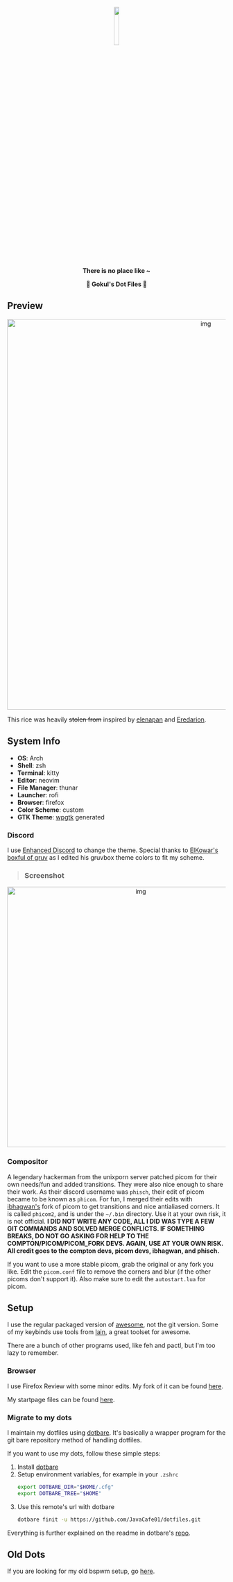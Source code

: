 <p align="center">
  <img width="15%" src="https://github.com/javacafe01.png" />
</p>

<p align="center">
  <b>There is no place like ~</b>
</p>

<p align="center">
  <b>👻 Gokul's Dot Files 👻</b>
</p>

## Preview

<p align="center">
<img src="https://imgur.com/dc9pXE8.png" alt="img" width="900px">
</p>

This rice was heavily ~~stolen from~~ inspired by [elenapan](https://github.com/elenapan/dotfiles/tree/master/config/awesome) and [Eredarion](https://github.com/Eredarion/dotfiles/tree/master/.config/awesome).

## System Info

+ **OS**: Arch
+ **Shell**: zsh
+ **Terminal**: kitty
+ **Editor**: neovim
+ **File Manager**: thunar
+ **Launcher**: rofi
+ **Browser**: firefox
+ **Color Scheme**: custom
+ **GTK Theme**: [wpgtk](https://github.com/deviantfero/wpgtk) generated

### Discord

I use [Enhanced Discord](https://github.com/joe27g/EnhancedDiscord) to change the theme. Special thanks to [ElKowar's boxful of gruv](https://github.com/elkowar/a-box-of-gruv) as I edited his gruvbox theme colors to fit my scheme.

> ### Screenshot

<p align="center">
<img src="https://imgur.com/dzDi9dg.png" alt="img" width="600px">
</p>

### Compositor

A legendary hackerman from the unixporn server patched picom for their own needs/fun and added transitions. They were also nice enough to share their work. As their discord username was `phisch`, their edit of picom became to be known as `phicom`. For fun, I merged their edits with [ibhagwan's](https://github.com/ibhagwan/picom) fork of picom to get transitions and nice antialiased corners. It is called `phicom2`, and is under the `~/.bin` directory. Use it at your own risk, it is not official. **I DID NOT WRITE ANY CODE, ALL I DID WAS TYPE A FEW GIT COMMANDS AND SOLVED MERGE CONFLICTS. IF SOMETHING BREAKS, DO NOT GO ASKING FOR HELP TO THE COMPTON/PICOM/PICOM_FORK DEVS. AGAIN, USE AT YOUR OWN RISK. All credit goes to the compton devs, picom devs, ibhagwan, and phisch.**

If you want to use a more stable picom, grab the original or any fork you like. Edit the `picom.conf` file to remove the corners and blur (if the other picoms don't support it). Also make sure to edit the `autostart.lua` for picom.

## Setup

I use the regular packaged version of [awesome](https://www.archlinux.org/packages/?name=awesome), not the git version.
Some of my keybinds use tools from [lain](https://github.com/lcpz/lain), a great toolset for awesome.

There are a bunch of other programs used, like feh and pactl, but I'm too lazy to remember.

### Browser

I use Firefox Review with some minor edits. My fork of it can be found [here](https://github.com/JavaCafe01/firefox-review).

My startpage files can be found [here](https://github.com/JavaCafe01/startpage).

### Migrate to my dots

I maintain my dotfiles using [dotbare](https://github.com/kazhala/dotbare). It's basically a wrapper program for the git bare repository method of handling dotfiles.

If you want to use my dots, follow these simple steps: 
1. Install [dotbare](https://github.com/kazhala/dotbare)
2. Setup environment variables, for example in your `.zshrc` 
    ```bash
    export DOTBARE_DIR="$HOME/.cfg"
    export DOTBARE_TREE="$HOME"
    ```
3. Use this remote's url with dotbare
    ```bash
    dotbare finit -u https://github.com/JavaCafe01/dotfiles.git
    ```
Everything is further explained on the readme in dotbare's [repo](https://github.com/kazhala/dotbare).

## Old Dots

If you are looking for my old bspwm setup, go [here](https://github.com/JavaCafe01/dotfiles/tree/79da31811d5fcf32e999e5bdc536c55efdc4dfed).
